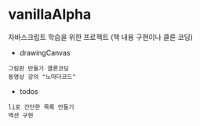 # vanillaAlpha
자바스크립트 학습을 위한 프로젝트 (책 내용 구현이나 클론 코딩)

- drawingCanvas
```
그림판 만들기 클론코딩
동영상 강의 "노마더코드"
```
- todos
```
li로 간단한 목록 만들기
액션 구현
```